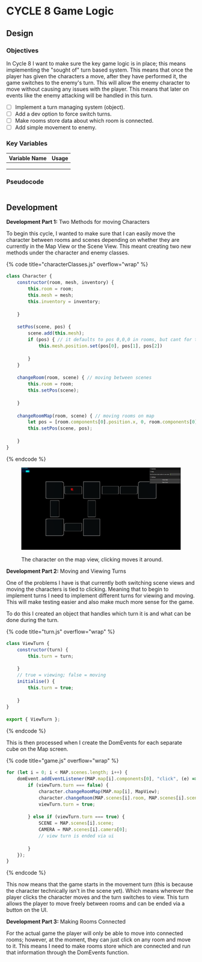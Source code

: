 # CYCLE 8 Game Logic

## Design

### Objectives

In Cycle 8 I want to make sure the key game logic is in place; this means implementing the "sought of" turn based system. This means that once the player has given the characters a move, after they have performed it, the game switches to the enemy's turn. This will allow the enemy character to move without causing any issues with the player. This means that later on events like the enemy attacking will be handled in this turn.

* [ ] Implement a turn managing system (object).
* [ ] Add a dev option to force switch turns.
* [ ] Make rooms store data about which room is connected.
* [ ] Add simple movement to enemy.

### Key Variables

| Variable Name | Usage |
| ------------- | ----- |
|               |       |
|               |       |
|               |       |

### Pseudocode

```
```

## Development

**Development Part 1:** Two Methods for moving Characters

To begin this cycle, I wanted to make sure that I can easily move the character between rooms and scenes depending on whether they are currently in the Map View or the Scene View. This meant creating two new methods under the character and enemy classes.

{% code title="characterClasses.js" overflow="wrap" %}
```javascript
class Character {
    constructor(room, mesh, inventory) {
        this.room = room;
        this.mesh = mesh;
        this.inventory = inventory;

    }

    setPos(scene, pos) {
        scene.add(this.mesh);
        if (pos) { // it defaults to pos 0,0,0 in rooms, but cant for the map
            this.mesh.position.set(pos[0], pos[1], pos[2])

        }
    }

    changeRoom(room, scene) { // moving between scenes
        this.room = room;
        this.setPos(scene);

    }

    changeRoomMap(room, scene) { // moving rooms on map
        let pos = [room.components[0].position.x, 0, room.components[0].position.z];
        this.setPos(scene, pos);

    }
}
```
{% endcode %}

<figure><img src="../.gitbook/assets/image.png" alt=""><figcaption><p>The character on the map view, clicking moves it around.</p></figcaption></figure>

**Development Part 2:** Moving and Viewing Turns

One of the problems I have is that currently both switching scene views and moving the characters is tied to clicking. Meaning that to begin to implement turns I need to implement different turns for viewing and moving. This will make testing easier and also make much more sense for the game.

To do this I created an object that handles which turn it is and what can be done during the turn.

{% code title="turn.js" overflow="wrap" %}
```javascript
class ViewTurn {
    constructor(turn) {
        this.turn = turn;

    }
    // true = viewing; false = moving
    initialise() {
        this.turn = true;

    }
}

export { ViewTurn };
```
{% endcode %}

This is then processed when I create the DomEvents for each separate cube on the Map screen.

{% code title="game.js" overflow="wrap" %}
```javascript
for (let i = 0; i < MAP.scenes.length; i++) {
    domEvent.addEventListener(MAP.map[i].components[0], "click", (e) => {
        if (viewTurn.turn === false) {
            character.changeRoomMap(MAP.map[i], MapView);
            character.changeRoom(MAP.scenes[i].room, MAP.scenes[i].scene);
            viewTurn.turn = true;

        } else if (viewTurn.turn === true) {
            SCENE = MAP.scenes[i].scene;
            CAMERA = MAP.scenes[i].camera[0];
            // view turn is ended via ui

        } 
    });
}
```
{% endcode %}

This now means that the game starts in the movement turn (this is because the character technically isn't in the scene yet). Which means wherever the player clicks the character moves and the turn switches to view. This turn allows the player to move freely between rooms and can be ended via a button on the UI.

**Development Part 3:** Making Rooms Connected

For the actual game the player will only be able to move into connected rooms; however, at the moment, they can just click on any room and move to it. This means I need to make rooms store which are connected and run that information through the DomEvents function.


